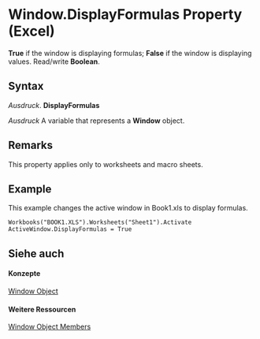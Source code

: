 
# Window.DisplayFormulas Property (Excel)

 **True** if the window is displaying formulas; **False** if the window is displaying values. Read/write **Boolean**.


## Syntax

 _Ausdruck_. **DisplayFormulas**

 _Ausdruck_ A variable that represents a **Window** object.


## Remarks

This property applies only to worksheets and macro sheets.


## Example

This example changes the active window in Book1.xls to display formulas.


```
Workbooks("BOOK1.XLS").Worksheets("Sheet1").Activate 
ActiveWindow.DisplayFormulas = True 

```


## Siehe auch


#### Konzepte


[Window Object](8591b1ad-76f8-14e2-9120-406b65093f5a.md)
#### Weitere Ressourcen


[Window Object Members](http://msdn.microsoft.com/library/f11db427-24a4-041c-2fd5-03ce73ae6c16%28Office.15%29.aspx)